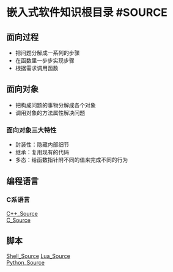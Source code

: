 # 嵌入式软件知识根目录 #SOURCE

## 面向过程

- 把问题分解成一系列的步骤
- 在函数里一步步实现步骤
- 根据需求调用函数

## 面向对象

- 把构成问题的事物分解成各个对象
- 调用对象的方法属性解决问题

### 面向对象三大特性

- 封装性：隐藏内部细节
- 继承：复用现有的代码
- 多态：给函数指针附不同的值来完成不同的行为

## 编程语言
### C系语言
[C++_Source](编程语言/C系语言/C++/C++_Source.md)\
[C_Source](编程语言/C系语言/C语言/C_Source.md)

## 脚本
[Shell_Source](脚本/Shell/Shell_Source.md)
[Lua_Source](脚本/LUA/Lua_Source.md)\
[Python_Source](脚本/Python/Python_Source.md)
